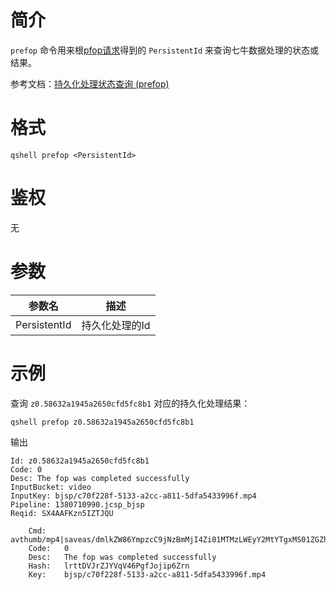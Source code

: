 # 简介
`prefop` 命令用来根[pfop请求](http://developer.qiniu.com/code/v6/api/dora-api/pfop/pfop.html)得到的 `PersistentId` 来查询七牛数据处理的状态或结果。

参考文档：[持久化处理状态查询 (prefop)](http://developer.qiniu.com/code/v6/api/dora-api/pfop/prefop.html)

# 格式
```
qshell prefop <PersistentId>
```

# 鉴权
无

# 参数
|    参数名   |描述|
|------------|---------|
|PersistentId|持久化处理的Id|

# 示例
查询 `z0.58632a1945a2650cfd5fc8b1` 对应的持久化处理结果：
```
qshell prefop z0.58632a1945a2650cfd5fc8b1
```

输出
```
Id: z0.58632a1945a2650cfd5fc8b1
Code: 0
Desc: The fop was completed successfully
InputBucket: video
InputKey: bjsp/c70f228f-5133-a2cc-a811-5dfa5433996f.mp4
Pipeline: 1380710990.jcsp_bjsp
Reqid: SX4AAFKzn5IZTJQU

	Cmd:	avthumb/mp4|saveas/dmlkZW86YmpzcC9jNzBmMjI4Zi01MTMzLWEyY2MtYTgxMS01ZGZhNTQzMzk5NmYubXA0
	Code:	0
	Desc:	The fop was completed successfully
	Hash:	lrttDVJrZJYVqV46PgfJojip6Zrn
	Key:	bjsp/c70f228f-5133-a2cc-a811-5dfa5433996f.mp4
```
